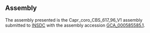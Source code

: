 

Assembly
--------

The assembly presented is the Capr\_coro\_CBS\_617\_96\_V1 assembly
submitted to [INSDC](http://www.insdc.org) with the assembly accession
[GCA\_000585585.1](http://www.ebi.ac.uk/ena/data/view/GCA_000585585.1).
